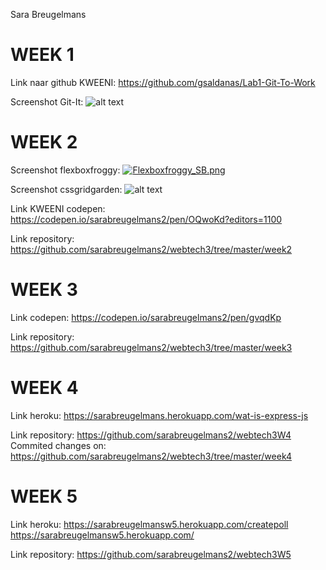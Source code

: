Sara Breugelmans


# WEEK 1 #

Link naar github KWEENI:
  https://github.com/gsaldanas/Lab1-Git-To-Work

Screenshot Git-It:
  ![alt text](https://s17.postimg.org/wmw58retb/1718_PHP1_Opdracht1_Breugelmans_S.png)


# WEEK 2 #

Screenshot flexboxfroggy:
  [![Flexboxfroggy_SB.png](https://s5.postimg.org/qxgr0a7zb/Flexboxfroggy_SB.png)](https://postimg.org/image/rzqxitqsj/)

Screenshot cssgridgarden:
  ![alt text](https://s17.postimg.org/k9jb1sc9b/Gridgarden_SB.png)

Link KWEENI codepen:  
  https://codepen.io/sarabreugelmans2/pen/OQwoKd?editors=1100

Link repository:
  https://github.com/sarabreugelmans2/webtech3/tree/master/week2

# WEEK 3 #

Link codepen:
  https://codepen.io/sarabreugelmans2/pen/gvqdKp

Link repository:
  https://github.com/sarabreugelmans2/webtech3/tree/master/week3

# WEEK 4 #

Link heroku:
  https://sarabreugelmans.herokuapp.com/wat-is-express-js

Link repository:
  https://github.com/sarabreugelmans2/webtech3W4
  Commited changes on:
  https://github.com/sarabreugelmans2/webtech3/tree/master/week4

# WEEK 5 #

Link heroku:
  https://sarabreugelmansw5.herokuapp.com/createpoll
  https://sarabreugelmansw5.herokuapp.com/
  
Link repository:
  https://github.com/sarabreugelmans2/webtech3W5